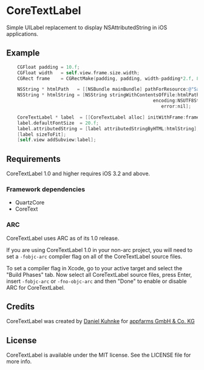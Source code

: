 CoreTextLabel
=============

Simple UILabel replacement to display NSAttributedString in iOS applications.

## Example

``` objective-c
    CGFloat padding = 10.f;
    CGFloat width   = self.view.frame.size.width;
    CGRect frame    = CGRectMake(padding, padding, width-padding*2.f, 800);

    NSString * htmlPath   = [[NSBundle mainBundle] pathForResource:@"Sample" ofType:@"html"];
    NSString * htmlString = [NSString stringWithContentsOfFile:htmlPath
                                                      encoding:NSUTF8StringEncoding
                                                         error:nil];

    CoreTextLabel * label  = [[CoreTextLabel alloc] initWithFrame:frame];
    label.defaultFontSize  = 20.f;
    label.attributedString = [label attributedStringByHTML:htmlString];
    [label sizeToFit];
    [self.view addSubview:label];
```

## Requirements

CoreTextLabel 1.0 and higher requires iOS 3.2 and above.

### Framework dependencies

- QuartzCore
- CoreText

### ARC

CoreTextLabel uses ARC as of its 1.0 release.

If you are using CoreTextLabel 1.0 in your non-arc project, you will need to set a `-fobjc-arc` compiler flag on all of the CoreTextLabel source files.

To set a compiler flag in Xcode, go to your active target and select the "Build Phases" tab. Now select all CoreTextLabel source files, press Enter, insert `-fobjc-arc` or `-fno-objc-arc` and then "Done" to enable or disable ARC for CoreTextLabel.

## Credits

CoreTextLabel was created by [Daniel Kuhnke](https://github.com/dkuhnke/) for [appfarms GmbH & Co. KG](http://www.appfarms.com)


## License

CoreTextLabel is available under the MIT license. See the LICENSE file for more info.